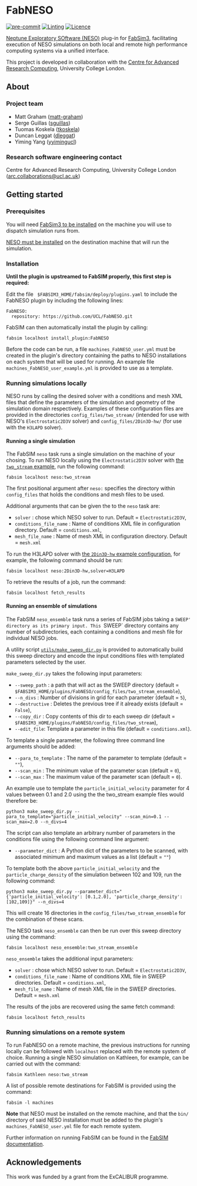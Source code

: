 # FabNESO

[![pre-commit](https://img.shields.io/badge/pre--commit-enabled-brightgreen?logo=pre-commit&logoColor=white)](https://github.com/pre-commit/pre-commit)
[![Linting](https://github.com/UCL/fabneso/actions/workflows/linting.yml/badge.svg)](https://github.com/UCL/fabneso/actions/workflows/linting.yml)
[![Licence](https://img.shields.io/badge/License-BSD_3--Clause-blue.svg)](./LICENCE)

[Neptune Exploratory SOftware (NESO)](https://github.com/ExCALIBUR-NEPTUNE/NESO) plug-in
for [FabSim3](https://github.com/djgroen/FabSim3), facilitating execution of NESO
simulations on both local and remote high performance computing systems via a unified
interface.

This project is developed in collaboration with the
[Centre for Advanced Research Computing](https://ucl.ac.uk/arc), University College London.

## About

### Project team

- Matt Graham ([matt-graham](https://github.com/matt-graham))
- Serge Guillas ([sguillas](https://github.com/sguillas))
- Tuomas Koskela ([tkoskela](https://github.com/tkoskela))
- Duncan Leggat ([dleggat](https://github.com/dleggat))
- Yiming Yang ([yyimingucl](https://github.com/yyimingucl))

### Research software engineering contact

Centre for Advanced Research Computing, University College London ([arc.collaborations@ucl.ac.uk](mailto:arc.collaborations.@ucl.ac.uk))

## Getting started

### Prerequisites

You will need [FabSim3 to be installed](https://fabsim3.readthedocs.io/en/latest/installation/) on the machine you will use to dispatch simulation runs from.

[NESO must be installed](https://github.com/ExCALIBUR-NEPTUNE/NESO#building-with-spack) on the destination machine that will run the simulation.

### Installation

**Until the plugin is upstreamed to FabSIM properly, this first step is required:**

Edit the file ` $FABSIM3_HOME/fabsim/deploy/plugins.yaml` to include the FabNESO plugin by including the following lines:

```
FabNESO:
  repository: https://github.com/UCL/FabNESO.git
```

FabSIM can then automatically install the plugin by calling:

```
fabsim localhost install_plugin:FabNESO
```

Before the code can be run, a file `machines_FabNESO_user.yml` must be created in the plugin's directory containing the paths to NESO installations on each system that will be used for running.
An example file `machines_FabNESO_user_example.yml` is provided to use as a template.

### Running simulations locally

NESO runs by calling the desired solver with a conditions and mesh XML files that define the parameters of the simulation and geometry of the simulation domain respectively.
Examples of these configuration files are provided in the directories `config_files/two_stream/` (intended for use with NESO's `Electrostatic2D3V` solver) and `config_files/2Din3D-hw/` (for use with the `H3LAPD` solver).

#### Running a single simulation

The FabSIM `neso` task runs a single simulation on the machine of your chosing.
To run NESO locally using the `Electrostatic2D3V` solver with [the `two_stream` example](https://github.com/ExCALIBUR-NEPTUNE/NESO/tree/main/examples/Electrostatic2D3V/two_stream), run the following command:

```
fabsim localhost neso:two_stream
```

The first positional argument after `neso:` specifies the directory within `config_files` that holds the conditions and mesh files to be used.

Additional arguments that can be given the to the `neso` task are:

- `solver` : chose which NESO solver to run. Default = `Electrostatic2D3V`,
- `conditions_file_name` : Name of conditions XML file in configuration directory. Default = `conditions.xml`,
- `mesh_file_name` : Name of mesh XML in configuration directory. Default = `mesh.xml`

To run the H3LAPD solver with [the `2Din3D-hw` example configuration](https://github.com/ExCALIBUR-NEPTUNE/NESO/tree/main/examples/H3LAPD/2Din3D-hw), for example, the following command should be run:

```
fabsim localhost neso:2Din3D-hw,solver=H3LAPD
```

To retrieve the results of a job, run the command:

```
fabsim localhost fetch_results
```

#### Running an ensemble of simulations

The FabSIM `neso_ensemble` task runs a series of FabSIM jobs taking a `SWEEP' directory as its primary input.
This `SWEEP` directory contains any number of subdirectories, each containing a conditions and mesh file for individual NESO jobs.

A utility script [`utils/make_sweep_dir.py`](https://github.com/UCL/FabNESO/blob/main/utils/make_sweep_dir.py) is provided to automatically build this sweep directory and encode the input conditions files with templated parameters selected by the user.

`make_sweep_dir.py` takes the following input parameters:

- `--sweep_path` : a path that will act as the SWEEP directory (default = `$FABSIM3_HOME/plugins/FabNESO/config_files/two_stream_ensemble`),
- `--n_divs` : Number of divisions in grid for each parameter (default = `5`),
- `--destructive` : Deletes the previous tree if it already exists (default = `False`),
- `--copy_dir` : Copy contents of this dir to each sweep dir (default = `$FABSIM3_HOME/plugins/FabNESO/config_files/two_stream`),
- `--edit_file`: Template a parameter in this file (default = `conditions.xml`).

To template a single parameter, the following three command line arguments should be added:

- `--para_to_template` : The name of the parameter to template (default = `""`),
- `--scan_min` : The minimum value of the parameter scan (default = `0`),
- `--scan_max` : The maximum value of the parameter scan (default = `0`).

An example use to template the `particle_initial_velocity` parameter for 4 values between 0.1 and 2.0 using the the two_stream example files would therefore be:

```
python3 make_sweep_dir.py --para_to_template="particle_initial_velocity" --scan_min=0.1 --scan_max=2.0 --n_divs=4
```

The script can also template an arbitrary number of parameters in the conditions file using the following command line argument:

- `--parameter_dict` : A Python dict of the parameters to be scanned, with associated minimum and maximum values as a list (default = `""`)

To template both the above `particle_initial_velocity` and the `particle_charge_density` of the simulation between 102 and 109, run the following command:

```
python3 make_sweep_dir.py --parameter_dict="{'particle_initial_velocity': [0.1,2.0], 'particle_charge_density': [102,109]}" --n_divs=4
```

This will create 16 directories in the `config_files/two_stream_ensemble` for the combination of these scans.

The NESO task `neso_ensemble` can then be run over this sweep directory using the command:

```
fabsim localhost neso_ensemble:two_stream_ensemble
```

`neso_ensemble` takes the additional input parameters:

- `solver` : chose which NESO solver to run. Default = `Electrostatic2D3V`,
- `conditions_file_name` : Name of conditions XML file in SWEEP directories. Default = `conditions.xml`,
- `mesh_file_name` : Name of mesh XML file in the SWEEP directories. Default = `mesh.xml`

The results of the jobs are recovered using the same fetch command:

```
fabsim localhost fetch_results
```

### Running simulations on a remote system

To run FabNESO on a remote machine, the previous instructions for running locally can be followed with `localhost` replaced with the remote system of choice.
Running a single NESO simulation on Kathleen, for example, can be carried out with the command:

```
fabsim Kathleen neso:two_stream
```

A list of possible remote destinations for FabSIM is provided using the command:

```
fabsim -l machines
```

**Note** that NESO must be installed on the remote machine, and that the `bin/` directory of said NESO installation must be added to the plugin's `machines_FabNESO_user.yml` file for each remote system.

Further information on running FabSIM can be found in the [FabSIM documentation](https://fabsim3.readthedocs.io/en/latest/).

## Acknowledgements

This work was funded by a grant from the ExCALIBUR programme.
